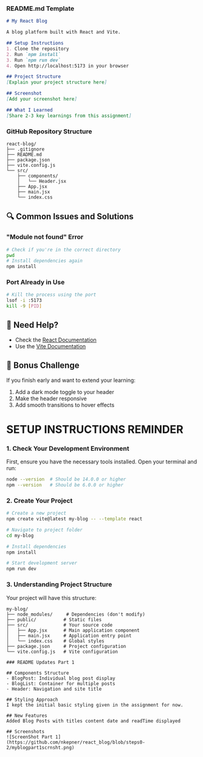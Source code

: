 ### README.md Template
```markdown
# My React Blog

A blog platform built with React and Vite.

## Setup Instructions
1. Clone the repository
2. Run `npm install`
3. Run `npm run dev`
4. Open http://localhost:5173 in your browser

## Project Structure
[Explain your project structure here]

## Screenshot
[Add your screenshot here]

## What I Learned
[Share 2-3 key learnings from this assignment]
```

### GitHub Repository Structure
```
react-blog/
├── .gitignore
├── README.md
├── package.json
├── vite.config.js
└── src/
    ├── components/
    │   └── Header.jsx
    ├── App.jsx
    ├── main.jsx
    └── index.css
```

## 🔍 Common Issues and Solutions

### "Module not found" Error
```bash
# Check if you're in the correct directory
pwd
# Install dependencies again
npm install
```

### Port Already in Use
```bash
# Kill the process using the port
lsof -i :5173
kill -9 [PID]
```

## 🤔 Need Help?
- Check the [React Documentation](https://react.dev)
- Use the [Vite Documentation](https://vitejs.dev)

## 🌟 Bonus Challenge
If you finish early and want to extend your learning:
1. Add a dark mode toggle to your header
2. Make the header responsive
3. Add smooth transitions to hover effects



# SETUP INSTRUCTIONS REMINDER

### 1. Check Your Development Environment
First, ensure you have the necessary tools installed. Open your terminal and run:

```bash
node --version  # Should be 14.0.0 or higher
npm --version   # Should be 6.0.0 or higher
```

### 2. Create Your Project
```bash
# Create a new project
npm create vite@latest my-blog -- --template react

# Navigate to project folder
cd my-blog

# Install dependencies
npm install

# Start development server
npm run dev
```

### 3. Understanding Project Structure
Your project will have this structure:
```
my-blog/
├── node_modules/     # Dependencies (don't modify)
├── public/          # Static files
├── src/             # Your source code
│   ├── App.jsx      # Main application component
│   ├── main.jsx     # Application entry point
│   └── index.css    # Global styles
├── package.json     # Project configuration
└── vite.config.js   # Vite configuration

### README Updates Part 1

## Components Structure
- BlogPost: Individual blog post display
- BlogList: Container for multiple posts
- Header: Navigation and site title

## Styling Approach
I kept the initial basic styling given in the assignment for now.

## New Features
Added Blog Posts with titles content date and readTime displayed

## Screenshots
![ScreenShot Part 1](https://github.com/nkepner/react_blog/blob/steps0-2/myblogpart1scrnsht.png)